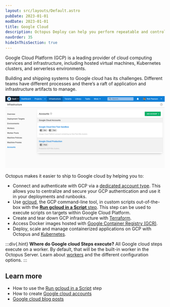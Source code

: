 ```yaml
---
layout: src/layouts/Default.astro
pubDate: 2023-01-01
modDate: 2023-01-01
title: Google Cloud
description: Octopus Deploy can help you perform repeatable and controlled deployments of your applications into Google Cloud Platform (GCP).
navOrder: 35
hideInThisSection: true
---
```


Google Cloud Platform (GCP) is a leading provider of cloud computing services and infrastructure, including hosted virtual machines, Kubernetes clusters, and serverless environments.

Building and shipping systems to Google cloud has its challenges. Different teams have different processes and there’s a raft of application and infrastructure artifacts to manage. 

![Google Cloud Platform accounts in Octopus](/docs/deployments/google-cloud/centralized-google-cloud-accounts.png "width=500")

Octopus makes it easier to ship to Google cloud by helping you to:
* Connect and authenticate with GCP via a [dedicated account type](/docs/infrastructure/accounts/google-cloud). This allows you to centralize and secure your GCP authentication and use it in your deployments and runbooks.
* Use [gcloud](https://cloud.google.com/sdk/gcloud), the GCP command-line tool, in custom scripts out-of-the-box with the [**Run gcloud in a Script** step](/docs/deployments/google-cloud/run-gcloud-script). This step can be used to execute scripts on targets within Google Cloud Platform.
* Create and tear down GCP infrastructure with [Terraform](/docs/deployments/terraform).
* Access Docker images hosted with [Google Container Registry (GCR)](/docs/packaging-applications/package-repositories/guides/container-registries/google-container-registry).
* Deploy, scale and manage containerized applications on GCP with Octopus and [Kubernetes](/docs/deployments/kubernetes).

:::div{.hint}
**Where do Google cloud Steps execute?**
All Google cloud steps execute on a worker. By default, that will be the built-in worker in the Octopus Server. Learn about [workers](/docs/infrastructure/workers) and the different configuration options.
:::

## Learn more

- How to use the [Run gcloud in a Script](/docs/deployments/google-cloud/run-gcloud-script) step
- How to create [Google cloud accounts](/docs/infrastructure/accounts/google-cloud)
- [Google cloud blog posts](https://octopus.com/blog/search?q=google)